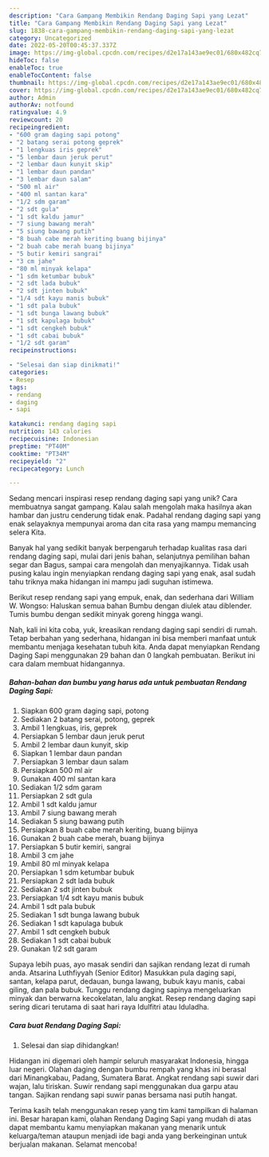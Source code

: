 ```yaml
---
description: "Cara Gampang Membikin Rendang Daging Sapi yang Lezat"
title: "Cara Gampang Membikin Rendang Daging Sapi yang Lezat"
slug: 1838-cara-gampang-membikin-rendang-daging-sapi-yang-lezat
category: Uncategorized
date: 2022-05-20T00:45:37.337Z
image: https://img-global.cpcdn.com/recipes/d2e17a143ae9ec01/680x482cq70/rendang-daging-sapi-foto-resep-utama.jpg
hideToc: false
enableToc: true
enableTocContent: false
thumbnail: https://img-global.cpcdn.com/recipes/d2e17a143ae9ec01/680x482cq70/rendang-daging-sapi-foto-resep-utama.jpg
cover: https://img-global.cpcdn.com/recipes/d2e17a143ae9ec01/680x482cq70/rendang-daging-sapi-foto-resep-utama.jpg
author: Admin
authorAv: notfound
ratingvalue: 4.9
reviewcount: 20
recipeingredient:
- "600 gram daging sapi potong"
- "2 batang serai potong geprek"
- "1 lengkuas iris geprek"
- "5 lembar daun jeruk perut"
- "2 lembar daun kunyit skip"
- "1 lembar daun pandan"
- "3 lembar daun salam"
- "500 ml air"
- "400 ml santan kara"
- "1/2 sdm garam"
- "2 sdt gula"
- "1 sdt kaldu jamur"
- "7 siung bawang merah"
- "5 siung bawang putih"
- "8 buah cabe merah keriting buang bijinya"
- "2 buah cabe merah buang bijinya"
- "5 butir kemiri sangrai"
- "3 cm jahe"
- "80 ml minyak kelapa"
- "1 sdm ketumbar bubuk"
- "2 sdt lada bubuk"
- "2 sdt jinten bubuk"
- "1/4 sdt kayu manis bubuk"
- "1 sdt pala bubuk"
- "1 sdt bunga lawang bubuk"
- "1 sdt kapulaga bubuk"
- "1 sdt cengkeh bubuk"
- "1 sdt cabai bubuk"
- "1/2 sdt garam"
recipeinstructions:

- "Selesai dan siap dinikmati!"
categories:
- Resep
tags:
- rendang
- daging
- sapi

katakunci: rendang daging sapi 
nutrition: 143 calories
recipecuisine: Indonesian
preptime: "PT40M"
cooktime: "PT34M"
recipeyield: "2"
recipecategory: Lunch

---
```





Sedang mencari inspirasi resep rendang daging sapi yang unik? Cara membuatnya sangat gampang. Kalau salah mengolah maka hasilnya akan hambar dan justru cenderung tidak enak. Padahal rendang daging sapi yang enak selayaknya mempunyai aroma dan cita rasa yang mampu memancing selera Kita.





Banyak hal yang sedikit banyak berpengaruh terhadap kualitas rasa dari rendang daging sapi, mulai dari jenis bahan, selanjutnya pemilihan bahan segar dan Bagus, sampai cara mengolah dan menyajikannya. Tidak usah pusing kalau ingin menyiapkan rendang daging sapi yang enak,      asal sudah tahu triknya maka hidangan ini mampu jadi suguhan istimewa.














Berikut resep rendang sapi yang empuk, enak, dan sederhana dari William W. Wongso: Haluskan semua bahan Bumbu dengan diulek atau diblender. Tumis bumbu dengan sedikit minyak goreng hingga wangi.






Nah, kali ini kita coba, yuk, kreasikan rendang daging sapi sendiri di rumah. Tetap berbahan yang sederhana, hidangan ini bisa memberi manfaat untuk membantu menjaga kesehatan tubuh kita. Anda dapat menyiapkan Rendang Daging Sapi menggunakan 29 bahan dan 0 langkah pembuatan. Berikut ini cara dalam membuat hidangannya.

<!--inarticleads1-->

##### Bahan-bahan dan bumbu yang harus ada untuk pembuatan Rendang Daging Sapi:

1. Siapkan 600 gram daging sapi, potong
1. Sediakan 2 batang serai, potong, geprek
1. Ambil 1 lengkuas, iris, geprek
1. Persiapkan 5 lembar daun jeruk perut
1. Ambil 2 lembar daun kunyit, skip
1. Siapkan 1 lembar daun pandan
1. Persiapkan 3 lembar daun salam
1. Persiapkan 500 ml air
1. Gunakan 400 ml santan kara
1. Sediakan 1/2 sdm garam
1. Persiapkan 2 sdt gula
1. Ambil 1 sdt kaldu jamur
1. Ambil 7 siung bawang merah
1. Sediakan 5 siung bawang putih
1. Persiapkan 8 buah cabe merah keriting, buang bijinya
1. Gunakan 2 buah cabe merah, buang bijinya
1. Persiapkan 5 butir kemiri, sangrai
1. Ambil 3 cm jahe
1. Ambil 80 ml minyak kelapa
1. Persiapkan 1 sdm ketumbar bubuk
1. Persiapkan 2 sdt lada bubuk
1. Sediakan 2 sdt jinten bubuk
1. Persiapkan 1/4 sdt kayu manis bubuk
1. Ambil 1 sdt pala bubuk
1. Sediakan 1 sdt bunga lawang bubuk
1. Sediakan 1 sdt kapulaga bubuk
1. Ambil 1 sdt cengkeh bubuk
1. Sediakan 1 sdt cabai bubuk
1. Gunakan 1/2 sdt garam


Supaya lebih puas, ayo masak sendiri dan sajikan rendang lezat di rumah anda. Atsarina Luthfiyyah (Senior Editor) Masukkan pula daging sapi, santan, kelapa parut, dedauan, bunga lawang, bubuk kayu manis, cabai giling, dan pala bubuk. Tunggu rendang daging sapinya mengeluarkan minyak dan berwarna kecokelatan, lalu angkat. Resep rendang daging sapi sering dicari terutama di saat hari raya Idulfitri atau Iduladha. 

<!--inarticleads2-->

##### Cara buat Rendang Daging Sapi:


1. Selesai dan siap dihidangkan!

Hidangan ini digemari oleh hampir seluruh masyarakat Indonesia, hingga luar negeri. Olahan daging dengan bumbu rempah yang khas ini berasal dari Minangkabau, Padang, Sumatera Barat. Angkat rendang sapi suwir dari wajan, lalu tiriskan. Suwir rendang sapi menggunakan dua garpu atau tangan. Sajikan rendang sapi suwir panas bersama nasi putih hangat. 

Terima kasih telah menggunakan resep yang tim kami tampilkan di halaman ini. Besar harapan kami, olahan Rendang Daging Sapi yang mudah di atas dapat membantu kamu menyiapkan makanan yang menarik untuk keluarga/teman ataupun menjadi ide bagi anda yang berkeinginan untuk berjualan makanan. Selamat mencoba!
